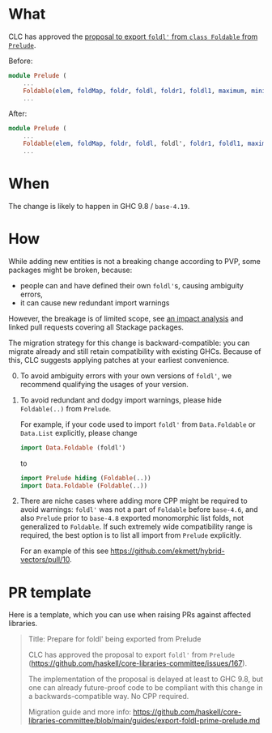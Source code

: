 # What

CLC has approved the
[proposal to export `foldl'` from `class Foldable` from `Prelude`](https://github.com/haskell/core-libraries-committee/issues/167).

Before:

```haskell
module Prelude (
    ...
    Foldable(elem, foldMap, foldr, foldl, foldr1, foldl1, maximum, minimum, product, sum),
    ...
```

After:
```haskell
module Prelude (
    ...
    Foldable(elem, foldMap, foldr, foldl, foldl', foldr1, foldl1, maximum, minimum, product, sum),
    ...
```

# When

The change is likely to happen in GHC 9.8 / `base-4.19`.

# How

While adding new entities is not a breaking change according to PVP, some packages might be broken, because:
* people can and have defined their own `foldl'`s, causing ambiguity errors,
* it can cause new redundant import warnings

However, the breakage is of limited scope,
see [an impact analysis](https://github.com/haskell/core-libraries-committee/issues/167#issuecomment-1579561787) and linked pull requests covering all Stackage packages.

The migration strategy for this change is backward-compatible: you can migrate
already and still retain compatibility with existing GHCs. Because of this,
CLC suggests applying patches at your earliest convenience.

0. To avoid ambiguity errors with your own versions of `foldl'`, we recommend qualifying the usages of your version.

1. To avoid redundant and dodgy import warnings, please hide `Foldable(..)` from `Prelude`.

    For example, if your code used to import `foldl'` from `Data.Foldable` or `Data.List` explicitly, please
    change

    ```haskell
    import Data.Foldable (foldl')
    ```

    to

    ```haskell
    import Prelude hiding (Foldable(..))
    import Data.Foldable (Foldable(..))
    ```

2. There are niche cases where adding more CPP might be required to avoid warnings:
    `foldl'` was not a part of `Foldable` before `base-4.6`, and also
    `Prelude` prior to `base-4.8` exported monomorphic list folds, not generalized
    to `Foldable`. If such extremely wide compatibility range is required, the best option
    is to list all import from `Prelude` explicitly.

    For an example of this see https://github.com/ekmett/hybrid-vectors/pull/10.

# PR template

Here is a template, which you can use when raising PRs against affected
libraries.

> Title: Prepare for foldl' being exported from Prelude
>
> CLC has approved the proposal to export `foldl'` from `Prelude`
> (https://github.com/haskell/core-libraries-committee/issues/167).
>
> The implementation of the proposal is delayed at least to GHC 9.8,
> but one can already future-proof code to be
> compliant with this change in a backwards-compatible way. No CPP required.
>
> Migration guide and more info:
> https://github.com/haskell/core-libraries-committee/blob/main/guides/export-foldl-prime-prelude.md
